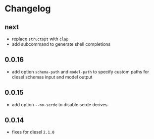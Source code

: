 # Changelog

## next

- replace `structopt` with `clap`
- add subcommand to generate shell completions

## 0.0.16

- add option `schema-path` and `model-path` to specify custom paths for diesel schemas input and model output

## 0.0.15

- add option `--no-serde` to disable serde derives

## 0.0.14

- fixes for diesel `2.1.0`
